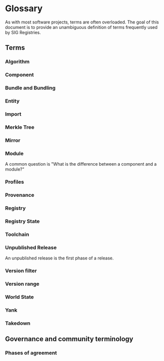 # Glossary

As with most software projects, terms are often overloaded. The goal of this document is to provide
an unambiguous definition of terms frequently used by SIG Registries.

## Terms

### Algorithm

### Component

### Bundle and Bundling

### Entity

### Import

### Merkle Tree

### Mirror

### Module

A common question is "What is the difference between a component and a module?"

### Profiles

### Provenance

### Registry

### Registry State

### Toolchain

### Unpublished Release

An unpublished release is the first phase of a release.

### Version filter

### Version range

### World State

### Yank

### Takedown

## Governance and community terminology

### Phases of agreement
